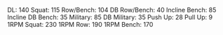 DL: 140
 Squat: 115
 Row/Bench: 104
 DB Row/Bench: 40
 Incline Bench: 85
 Incline DB Bench: 35
 Military: 85
 DB Military: 35
 Push Up: 28
 Pull Up: 9
 1RPM Squat: 230
 1RPM Row: 190
 1RPM Bench: 170
